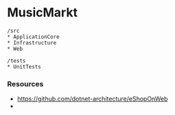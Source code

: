 # MusicMarkt

```
/src
* ApplicationCore
* Infrastructure
* Web

/tests
* UnitTests
```

### Resources
* https://github.com/dotnet-architecture/eShopOnWeb
* 